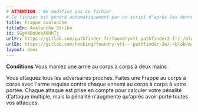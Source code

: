 ```yaml
---
# ATTENTION : Ne modifiez pas ce fichier
# Ce fichier est généré automatiquement par un script d'après les données du module Foundry VTT officiel et de sa traduction
title: Frappe avalanche
titleEn: Avalanche Strike
id: SGgK4BoUooA0HhTj
urlFr: https://gitlab.com/pathfinder-fr/foundryvtt-pathfinder2-fr/-/blob/master/data/feats/SGgK4BoUooA0HhTj.htm
urlEn: https://gitlab.com/hooking/foundry-vtt---pathfinder-2e/-/blob/master/packs/data/feats.db/avalanche-strike.json
layout: dons
---
```

**Conditions** Vous maniez une arme au corps à corps à deux mains

Vous attaquez tous les adversaires proches. Faites une Frappe au corps à corps avec l'arme requise contre chaque ennemi au corps à corps à votre portée. Chaque attaque est prise en compte pour calculer votre pénalité d'attaque multiple, mais la pénalité n'augmente qu'après avoir porté toutes vos attaques.
